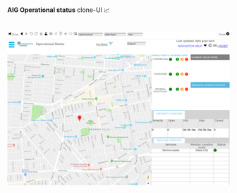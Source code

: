 **AIG Operational status** clone-UI :chart_with_upwards_trend: <br/><br/><br/>
![screenshot](https://github.com/moseleygj/JavaScript/blob/master/AIG_Status_Clone/ScreenShot.png)
